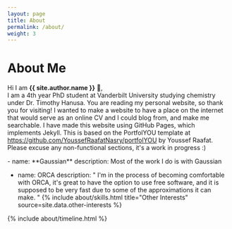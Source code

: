 ```yaml
---
layout: page
title: About
permalink: /about/
weight: 3
---
```


# **About Me**

Hi I am **{{ site.author.name }}** :wave:,<br>
I am a 4th year PhD student at Vanderbilt University studying  chemistry under Dr. Timothy Hanusa. You are reading my personal website, so thank you for visiting! I wanted to make a website to have a place on the internet that would serve as an online CV and I could blog from, and make me searchable. I have made this website using GitHub Pages, which implements Jekyll. This is based on the PortfolYOU template at https://github.com/YoussefRaafatNasry/portfolYOU by Youssef Raafat. Please excuse any non-functional sections, it's a work in progress :)

<div class="row">
 - name: **Gaussian**
   description: Most of the work I do is with Gaussian

 - name: ORCA
   description: " I'm in the process of becoming comfortable with ORCA, it's great
   to have the option to use free software, and it is supposed to be very fast due
   to some of the approximations it can make. "
{% include about/skills.html title="Other Interests" source=site.data.other-interests %}
</div>

<div class="row">
{% include about/timeline.html %}
</div>
